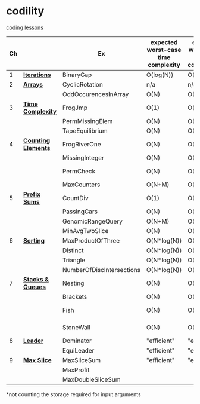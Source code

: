 # codility
[coding lessons](https://app.codility.com/programmers/)

| Ch ||Ex |expected worst-case time complexity|expected worst-case space complexity*|Solution 1|Solution 2|Solution 3|
|----|---|--|--|--|--|--|--|
|1|[**Iterations**](https://codility.com/media/train/Iterations.pdf)|BinaryGap|O(log(N))|O(1)|[Solution](https://app.codility.com/demo/results/training6J46KE-KW6/)|||
|2|[**Arrays**](https://codility.com/media/train/0-Arrays.pdf)|CyclicRotation|n/a|n/a|[Solution](https://app.codility.com/demo/results/trainingHUP8ZK-WAC/)|||
|||OddOccurencesInArray|O(N)|O(1)|[Solution](https://app.codility.com/demo/results/trainingJ8E55V-JGU/)|||
|3|[**Time Complexity**](https://codility.com/media/train/1-TimeComplexity.pdf)|FrogJmp|O(1)|O(1)|[Solution](https://app.codility.com/demo/results/trainingEZXMNT-JHB/)||||
|||PermMissingElem|O(N)|O(1)*|[Solution](https://app.codility.com/demo/results/trainingCGS6KH-R8P/)|||
|||TapeEquilibrium|O(N)|O(N)*|[Solution](https://app.codility.com/demo/results/trainingJNGDBF-RNQ/)|||
|4|[**Counting Elements**](https://codility.com/media/train/2-CountingElements.pdf)|FrogRiverOne|O(N)|O(X)|[Solution](https://app.codility.com/demo/results/trainingAGWENJ-8KH/)|||
|||MissingInteger|O(N)|O(N)|[Solution](https://app.codility.com/demo/results/trainingFWWPG9-6C4/)|||
|||PermCheck|O(N)|O(N)|[frequency array](https://app.codility.com/demo/results/trainingHA76BC-B58/)|[test by induction](https://app.codility.com/demo/results/trainingZJKR4C-KB5/)||
|||MaxCounters|O(N+M)|O(N)|[lazy](https://app.codility.com/demo/results/training34SJ6F-V5T/)|||
|5|[**Prefix Sums**](https://codility.com/media/train/3-PrefixSums.pdf)|CountDiv|O(1)|O(1)|[math trick](https://app.codility.com/demo/results/trainingZRQ27T-URT/)|||
|||PassingCars|O(N)|O(1)|[solution](https://app.codility.com/demo/results/trainingUKMM5F-2Y6/)|||
|||GenomicRangeQuery|O(N+M)|O(N)|[solution](https://app.codility.com/demo/results/trainingNYS266-KG8/)|||
|||MinAvgTwoSlice|O(N)|O(N)|[solution](https://app.codility.com/demo/results/trainingYUG3V9-UUC/)|||
|6|[**Sorting**](https://codility.com/media/train/4-Sorting.pdf)|MaxProductOfThree|O(N*log(N))|O(1)|[77%](https://app.codility.com/demo/results/trainingUUHWHC-FQE/)|[sorted()](https://app.codility.com/demo/results/trainingWDU3SP-SEM/)|
|||Distinct|O(N*log(N))|O(N)|[sorted()](https://app.codility.com/demo/results/training8P3PBA-69Z/)|
|||Triangle|O(N*log(N))|O(N)|[sorted()](https://app.codility.com/demo/results/trainingKCVEKU-B92/)|
|||NumberOfDiscIntersections|O(N*log(N))|O(N)|[solution](https://app.codility.com/demo/results/trainingXFGP8X-329/)|
|7|[**Stacks & Queues**](https://codility.com/media/train/5-Stacks.pdf)|Nesting|O(N)|O(1)|[solution](https://app.codility.com/demo/results/trainingJRV8AB-PHE/)|
|||Brackets|O(N)|O(N)|[solution](https://app.codility.com/demo/results/trainingBVST7R-DQ7/)|
|||Fish|O(N)|O(N)|[stack pop()](https://app.codility.com/demo/results/trainingK3S8FT-24W/)|
|||StoneWall|O(N)|O(N)|[stack pop()](https://app.codility.com/demo/results/training8GZH8T-525/)|
|8|[**Leader**](https://codility.com/media/train/6-Leader.pdf)|Dominator|"efficient"|"efficient"|[83%](https://app.codility.com/demo/results/trainingSNTNRP-NG9/?showingAll=1)|[91%](https://app.codility.com/demo/results/training2PVMRU-CY7/?showingAll=1)|[stack](https://app.codility.com/demo/results/trainingQFTWZJ-JMW/)|
|||EquiLeader|"efficient"|"efficient"|[55%](https://app.codility.com/demo/results/trainingUD99WK-MT4/)|[counts](https://app.codility.com/demo/results/trainingPDVWY2-BBJ/)|||
|9|[**Max Slice**](https://codility.com/media/train/7-MaxSlice.pdf)|MaxSliceSum|"efficient"|"efficient"|[53%](https://app.codility.com/demo/results/trainingCPZXQ6-S7C/)|||
|||MaxProfit||||||
|||MaxDoubleSliceSum||||||

*not counting the storage required for input arguments

